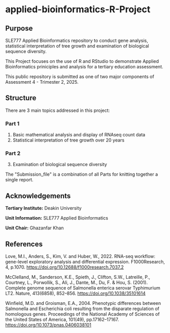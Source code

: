 # applied-bioinformatics-R-Project

## Purpose
SLE777 Applied Bioinformatics repository to conduct gene analysis, statistical interpretation of tree growth and examination of biological sequence diversity. 

This Project focuses on the use of R and RStudio to demonstrate Applied Bioinformatics priniciples and analysis for a tertiary education assessment.

This public repository is submitted as one of two major components of Assessment 4 - Trimester 2, 2025.

## Structure
There are 3 main topics addressed in this project:

### Part 1
1. Basic mathematical analysis and display of RNAseq count data 
2. Statistical interpretation of tree growth over 20 years

### Part 2
3. Examination of biological sequence diversity

The "Submission_file" is a combination of all Parts for knitting together a single report.

## Acknowledgements

**Tertiary Institute:** Deakin University

**Unit Information:** SLE777 Applied Bioinformatics

**Unit Chair:** Ghazanfar Khan

## References

Love, M.I., Anders, S., Kim, V. and Huber, W., 2022. RNA-seq workflow: gene-level exploratory analysis and differential expression. F1000Research, 4, p.1070. https://doi.org/10.12688/f1000research.7037.2

McClelland, M., Sanderson, K.E., Spieth, J., Clifton, S.W., Latreille, P., Courtney, L., Porwollik, S., Ali, J., Dante, M., Du, F. & Hou, S. (2001). Complete genome sequence of Salmonella enterica serovar Typhimurium LT2. Nature, 413(6858), 852–856. https://doi.org/10.1038/35101614

Winfield, M.D. and Groisman, E.A., 2004. Phenotypic differences between Salmonella and Escherichia coli resulting from the disparate regulation of homologous genes. Proceedings of the National Academy of Sciences of the United States of America, 101(49), pp.17162–17167. https://doi.org/10.1073/pnas.0406038101